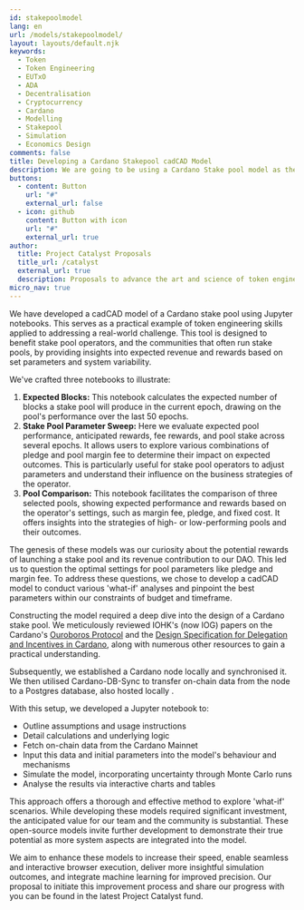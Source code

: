 ```yaml
---
id: stakepoolmodel
lang: en
url: /models/stakepoolmodel/
layout: layouts/default.njk
keywords:
  - Token
  - Token Engineering
  - EUTxO
  - ADA
  - Decentralisation
  - Cryptocurrency
  - Cardano
  - Modelling
  - Stakepool
  - Simulation
  - Economics Design
comments: false
title: Developing a Cardano Stakepool cadCAD Model
description: We are going to be using a Cardano Stake pool model as the foundation of our project to help you master cadCAD and token engineering. The objective is to construct a cadCAD model that maps out the incentives and operational dynamics specific to running a stake pool within Cardano's Proof-of-Stake (PoS) system that is used to secure the settlement layer of the network.
buttons:
  - content: Button
    url: "#"
    external_url: false
  - icon: github
    content: Button with icon
    url: "#"
    external_url: true
author:
  title: Project Catalyst Proposals
  title_url: /catalyst
  external_url: true
  description: Proposals to advance the art and science of token engineering on Cardano, including tutorials for mechanism design and models for analysis.
micro_nav: true
---
```


We have developed a cadCAD model of a Cardano stake pool using Jupyter notebooks. This serves as a practical example of token engineering skills applied to addressing a real-world challenge. This tool is designed to benefit stake pool operators, and the communities that often run stake pools, by providing insights into expected revenue and rewards based on set parameters and system variability.

We've crafted three notebooks to illustrate:

1. **Expected Blocks:** This notebook calculates the expected number of blocks a stake pool will produce in the current epoch, drawing on the pool's performance over the last 50 epochs.
2. **Stake Pool Parameter Sweep:** Here we evaluate expected pool performance, anticipated rewards, fee rewards, and pool stake across several epochs. It allows users to explore various combinations of pledge and pool margin fee to determine their impact on expected outcomes. This is particularly useful for stake pool operators to adjust parameters and understand their influence on the business strategies of the operator.
3. **Pool Comparison:** This notebook facilitates the comparison of three selected pools, showing expected performance and rewards based on the operator's settings, such as margin fee, pledge, and fixed cost. It offers insights into the strategies of high- or low-performing pools and their outcomes.

The genesis of these models was our curiosity about the potential rewards of launching a stake pool and its revenue contribution to our DAO. This led us to question the optimal settings for pool parameters like pledge and margin fee. To address these questions, we chose to develop a cadCAD model to conduct various 'what-if' analyses and pinpoint the best parameters within our constraints of budget and timeframe.

Constructing the model required a deep dive into the design of a Cardano stake pool. We meticulously reviewed IOHK's (now IOG) papers on the Cardano's [Ouroboros Protocol](https://eprint.iacr.org/2016/889.pdf) and the [Design Specification for Delegation and Incentives in Cardano](https://eprint.iacr.org/2016/889.pdf), along with numerous other resources to gain a practical understanding.

Subsequently, we established a Cardano node locally and synchronised it. We then utilised Cardano-DB-Sync to transfer on-chain data from the node to a  Postgres database, also hosted locally .

With this setup, we developed a Jupyter notebook to:

- Outline assumptions and usage instructions
- Detail calculations and underlying logic
- Fetch on-chain data from the Cardano Mainnet
- Input this data and initial parameters into the model's behaviour and mechanisms
- Simulate the model, incorporating uncertainty through Monte Carlo runs
- Analyse the results via interactive charts and tables

This approach offers a thorough and effective method to explore 'what-if' scenarios. While developing these models required significant investment, the anticipated value for our team and the community is substantial. These open-source models invite further development to demonstrate their true potential as more system aspects are integrated into the model.

We aim to enhance these models to increase their speed, enable seamless and interactive browser execution, deliver more insightful simulation outcomes, and integrate machine learning for improved precision. Our proposal to initiate this improvement process and share our progress with you can be found in the latest Project Catalyst fund.
